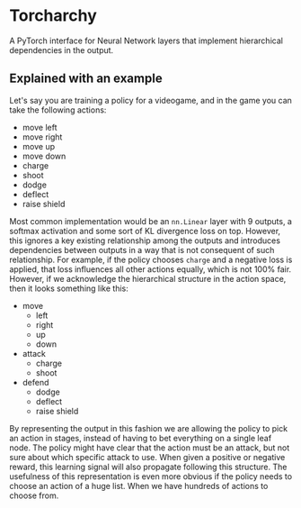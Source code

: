 # Torcharchy
A PyTorch interface for Neural Network layers that implement hierarchical dependencies in the output.

## Explained with an example
Let's say you are training a policy for a videogame, and in the game you can take the following actions:
- move left
- move right
- move up
- move down
- charge
- shoot
- dodge
- deflect
- raise shield

Most common implementation would be an `nn.Linear` layer with 9 outputs, a softmax activation and some sort of KL divergence loss on top. However, this ignores a key existing relationship among the outputs and introduces dependencies between outputs in a way that is not consequent of such relationship. For example, if the policy chooses `charge` and a negative loss is applied, that loss influences all other actions equally, which is not 100% fair. However, if we acknowledge the hierarchical structure in the action space, then it looks something like this:
- move
  - left
  - right
  - up
  - down
- attack
  - charge
  - shoot
- defend
  - dodge
  - deflect
  - raise shield

By representing the output in this fashion we are allowing the policy to pick an action in stages, instead of having to bet everything on a single leaf node. The policy might have clear that the action must be an attack, but not sure about which specific attack to use. When given a positive or negative reward, this learning signal will also propagate following this structure. The usefulness of this representation is even more obvious if the policy needs to choose an action of a huge list. When we have hundreds of actions to choose from.
